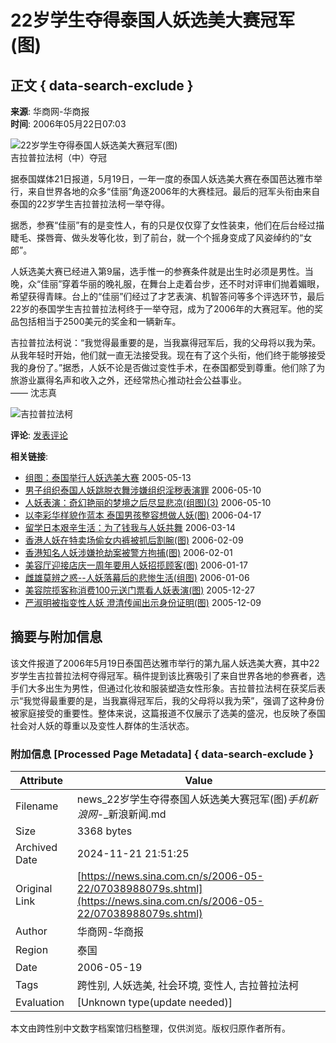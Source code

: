 # 22岁学生夺得泰国人妖选美大赛冠军(图)

## 正文 { data-search-exclude }


**来源**: 华商网-华商报  
**时间**: 2006年05月22日07:03  

![22岁学生夺得泰国人妖选美大赛冠军(图)](http://image2.sina.com.cn/dy/s/2006-05-22/U1596P1T1D9927901F21DT20060522112200.jpg)  
吉拉普拉法柯（中）夺冠

据泰国媒体21日报道，5月19日，一年一度的泰国人妖选美大赛在泰国芭达雅市举行，来自世界各地的众多“佳丽”角逐2006年的大赛桂冠。最后的冠军头衔由来自泰国的22岁学生吉拉普拉法柯一举夺得。

据悉，参赛“佳丽”有的是变性人，有的只是仅仅穿了女性装束，他们在后台经过描睫毛、搽唇膏、做头发等化妆，到了前台，就一个个摇身变成了风姿绰约的“女郎”。

人妖选美大赛已经进入第9届，选手惟一的参赛条件就是出生时必须是男性。当晚，众“佳丽”穿着华丽的晚礼服，在舞台上走着台步，还不时对评审们抛着媚眼，希望获得青睐。台上的“佳丽”们经过了才艺表演、机智答问等多个评选环节，最后22岁的泰国学生吉拉普拉法柯终于一举夺冠，成为了2006年的大赛冠军。他的奖品包括相当于2500美元的奖金和一辆新车。

吉拉普拉法柯说：“我觉得最重要的是，当我赢得冠军后，我的父母将以我为荣。从我年轻时开始，他们就一直无法接受我。现在有了这个头衔，他们终于能够接受我的身份了。”据悉，人妖不论是否做过变性手术，在泰国都受到尊重。他们除了为旅游业赢得名声和收入之外，还经常热心推动社会公益事业。  
—— 沈志真

![吉拉普拉法柯](http://image2.sina.com.cn/dy/images/xfrd_04.gif)  

**评论**: [发表评论](http://comment4.news.sina.com.cn/comment/comment4.html?channel=sh&newsid=1-1-9927901&style=0)  

**相关链接**:
- [组图：泰国举行人妖选美大赛](http://news.sina.com.cn/s/2005-05-13/16026634780.shtml) 2005-05-13
- [男子组织泰国人妖跳脱衣舞涉嫌组织淫秽表演罪](http://news.sina.com.cn/s/2006-05-10/14308887874s.shtml) 2006-05-10
- [人妖表演：奇幻艳丽的梦境之后尽显悲凉(组图)(3)](http://eladies.sina.com.cn/news/2006/0510/1134246984.html) 2006-05-10
- [以李彩华样貌作蓝本 泰国男孩整容想做人妖(图)](http://ent.sina.com.cn/s/h/2006-04-17/15101052350.html) 2006-04-17
- [留学日本艰辛生活：为了钱我与人妖共舞](http://book.sina.com.cn/excerpt/livlivsz/2006-03-14/1107197928.shtml) 2006-03-14
- [香港人妖在特卖场偷女内裤被抓后割腕(图)](http://news.sina.com.cn/s/2006-02-09/09548161385s.shtml) 2006-02-09
- [香港知名人妖涉嫌抢劫案被警方拘捕(图)](http://news.sina.com.cn/s/2006-02-01/15178113539s.shtml) 2006-02-01
- [美容厅迎接店庆一周年要用人妖招揽顾客(图)](http://news.sina.com.cn/s/2006-01-17/05318003163s.shtml) 2006-01-17
- [雌雄莫辨之惑--人妖落幕后的悲惨生活(组图)](http://cul.sina.com.cn/bbs/f/2006/0106/18355924.html) 2006-01-06
- [美容院揽客称消费100元送门票看人妖表演(图)](http://news.sina.com.cn/s/2005-12-27/05337825088s.shtml) 2005-12-27
- [严淑明被指变性人妖 澄清传闻出示身份证明(图)](http://ent.sina.com.cn/s/h/2005-12-09/1614923253.html) 2005-12-09

## 摘要与附加信息

<!-- tcd_abstract -->
该文件报道了2006年5月19日泰国芭达雅市举行的第九届人妖选美大赛，其中22岁学生吉拉普拉法柯夺得冠军。稿件提到该比赛吸引了来自世界各地的参赛者，选手们大多出生为男性，但通过化妆和服装塑造女性形象。吉拉普拉法柯在获奖后表示“我觉得最重要的是，当我赢得冠军后，我的父母将以我为荣”，强调了这种身份被家庭接受的重要性。整体来说，这篇报道不仅展示了选美的盛况，也反映了泰国社会对人妖的尊重以及变性人群体的生活状态。
<!-- tcd_abstract_end -->

### 附加信息 [Processed Page Metadata] { data-search-exclude }

| Attribute       | Value                                  |
|-----------------|----------------------------------------|
| Filename        | news_22岁学生夺得泰国人妖选美大赛冠军(图)_手机新浪网_-_新浪新闻.md                             |
| Size            | 3368 bytes                           |
| Archived Date   | 2024-11-21 21:51:25                             |
| Original Link   | [https://news.sina.com.cn/s/2006-05-22/07038988079s.shtml](https://news.sina.com.cn/s/2006-05-22/07038988079s.shtml)                       |
| Author          | 华商网-华商报                               |
| Region          | 泰国                               |
| Date            | 2006-05-19                                 |
| Tags            | 跨性别, 人妖选美, 社会环境, 变性人, 吉拉普拉法柯                                 |
| Evaluation            | [Unknown type(update needed)]                                 |
<!-- tcd_table_end -->

本文由跨性别中文数字档案馆归档整理，仅供浏览。版权归原作者所有。
